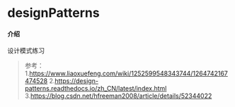 # designPatterns

#### 介绍
设计模式练习

> 参考：  
> 1.https://www.liaoxuefeng.com/wiki/1252599548343744/1264742167474528
> 2.https://design-patterns.readthedocs.io/zh_CN/latest/index.html
> 3.https://blog.csdn.net/hfreeman2008/article/details/52344022

